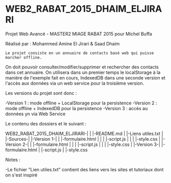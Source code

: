 WEB2_RABAT_2015_DHAIM_ELJIRARI
==============================

Projet Web Avancé - MASTER2 MIAGE RABAT 2015 pour Michel Buffa

Réalisé par : Mohammed Amine El Jirari & Saad Dhaim

	Le projet consiste en un annuaire de contacts basé web qui puisse marcher offline.
On doit pouvoir consulter/modifier/supprimer et rechercher des contacts dans cet annuaire.
On utilisera dans un premier temps le localStorage à la manière de l'exemple fait en cours, IndexedDB dans une seconde version et l'accès
aux données via un web service pour la troisième version.

Les versions du projet sont donc :

-Version 1 : mode offline + LocalStorage pour la persistence
-Version 2 : mode offline + IndexedDB pour la persistence
-Version 3 : accès au données yn via Web Service

Le contenu des dossiers et le suivant :

WEB2_RABAT_2015_DHAIM_ELJIRARI-|
                               |
                               |-README.md
							   |
							   |-Liens utiles.txt
							   |
							   |-Sources-|
							             |-Version 1-|
										 |           |-formulaire.html
										 |			 |
										 |			 |-script.js
										 |			 |
										 |			 |-style.css
										 |
										 |-Version 2-|
										 |           |-formulaire.html
										 |			 |
										 |			 |-script.js
										 |			 |
										 |			 |-style.css
										 |
										 |-Version 3-|
										             |-formulaire.html
													 |
													 |-script.js
													 |
													 |-style.css

Notes :

-Le fichier "Lien utiles.txt" contient des liens vers les sites et tutoriaux dont on s'est inspiré


